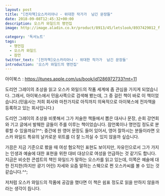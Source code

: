 ```yaml
---
layout: post
title: "[전자책]오스카리아나 - 위대한 작가가  남긴 문장들"
date: 2018-09-08T12:45:32+00:00
description: 오스카 와일드의 명언집
image: http://image.aladin.co.kr/product/8913/45/letslook/8937429012_f.jpg

category: '독서노트'  
tags: 
  - 명언집
  - 오스카 와일드
  - 잠언
twitter_text: '[전자책]오스카리아나 - 위대한 작가가  남긴 문장들'
introduction: '오스카 와일드의 명언집'
---
```


아이북스 : <https://itunes.apple.com/us/book/id1286972733?mt=11>

도리언 그레이의 초상을 읽고 오스카 와일드의 작품 세계에 좀 관심을 가지게 되었습니다. 그래서, 아이북스에서 민음사쪽으로 검색해 봤는데, 그 중 걸린 책이 바로 이 책이었습니다.(민음사는 저희 회사와 마찬가지로 아직까지 의욕적으로 아이북스에 전자책을 등록하고 있는 회사입니다.)

도리언 그레이의 초상을 비롯해서 그가 저술한 책들에서 뽑은 대사나 문장, 순회 강연회와 기고 글에서 발췌한 글들이 주를 이루는 책이었습니다. 잠언록이나 명언집 정도로 분류할 수 있을까요?^^; 중간에 원 영어 문장도 들어 있어서, 영어 잘하시는 분들이라면 오스카 와일드 특유의 날카로운 위트를 더 잘 느끼실 수 있지 않을까 싶습니다. 

가끔은 지금 기준으로 봤을 때 여성 혐오적인 표현도 보이지만, 자유인으로서 그가 가지는 인생과 예술에 대한 표현을 위한 대비 대상으로 여성을 언급하는 것 같기도 합니다. 지금은 비슷한 콘셉트의 책인 와일드가 말하는 오스카를 읽고 있는데, 이쪽은 예술에 대한 진지한(하지만 광기 어린) 자세와 요즘 말하는 스웩으로 쩐 오스카씨를 볼 수 있는 것 같습니다.^^;

저처럼 오스카 와일드의 작품에 공감을 했다면 이 책은 쉼표 정도로 읽을 만하지 않을까라는 생각이 듭니다.